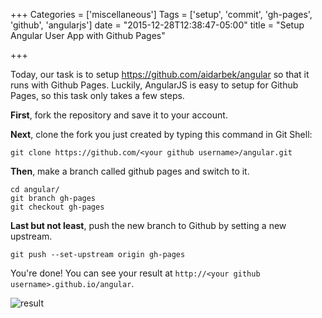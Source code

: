 +++
Categories = ['miscellaneous']
Tags = ['setup', 'commit', 'gh-pages', 'github', 'angularjs']
date = "2015-12-28T12:38:47-05:00"
title = "Setup Angular User App with Github Pages"

+++

Today, our task is to setup https://github.com/aidarbek/angular so that it runs with Github Pages. Luckily, AngularJS is easy to setup for Github Pages, so this task only takes a few steps.

**First**, fork the repository and save it to your account.  

**Next**, clone the fork you just created by typing this command in Git Shell:  

```
git clone https://github.com/<your github username>/angular.git
``` 

**Then**, make a branch called github pages and switch to it.  

```
cd angular/
git branch gh-pages
git checkout gh-pages
```

**Last but not least**, push the new branch to Github by setting a new upstream.  

```
git push --set-upstream origin gh-pages
```

You're done! You can see your result at `http://<your github username>.github.io/angular`.  

![result](http://puu.sh/mbviC/6ef77603cf.png)  